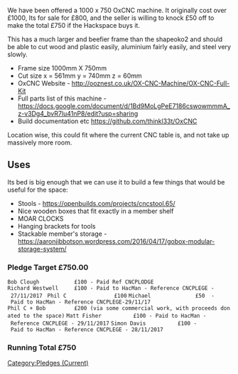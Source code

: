 We have been offered a 1000 x 750 OxCNC machine. It originally cost over
£1000, Its for sale for £800, and the seller is willing to knock £50 off
to make the total £750 if the Hackspace buys it.

This has a much larger and beefier frame than the shapeoko2 and should
be able to cut wood and plastic easily, aluminium fairly easily, and
steel very slowly.

-   Frame size 1000mm X 750mm
-   Cut size x = 561mm y = 740mm z = 60mm
-   OxCNC Website -
    <http://ooznest.co.uk/OX-CNC-Machine/OX-CNC-Full-Kit>
-   Full parts list of this machine -
    <https://docs.google.com/document/d/1Bd9MoLgPeE7186cswowmmmA_z-v3Dg4_bvR7lu41nP8/edit?usp=sharing>
-   Build documentation etc <https://github.com/thinkl33t/OxCNC>

Location wise, this could fit where the current CNC table is, and not
take up massively more room.

Uses
----

Its bed is big enough that we can use it to build a few things that
would be useful for the space:

-   Stools - <https://openbuilds.com/projects/cncstool.65/>
-   Nice wooden boxes that fit exactly in a member shelf
-   MOAR CLOCKS
-   Hanging brackets for tools
-   Stackable member's storage -
    <https://aaronjibbotson.wordpress.com/2016/04/17/gobox-modular-storage-system/>

### Pledge Target £750.00

`Bob Clough           £100 - Paid Ref CNCPLODGE`
`Richard Westwell     £100 - Paid to HacMan - Reference CNCPLEGE - 27/11/2017 `
`Phil C               £100`
`Michael              £50  - Paid to HacMan - Reference CNCPLEGE-29/11/17`
`Phil C + Bob         £200 (via some commercial work, with proceeds donated to the space)`
`Matt Fisher          £100 - Paid to HacMan - Reference CNCPLEGE - 29/11/2017`
`Simon Davis          £100 - Paid to HacMan - Reference CNCPLEGE - 28/11/2017 `

### Running Total £750

[Category:Pledges (Current)](Category:Pledges_(Current) "wikilink")